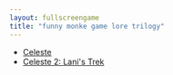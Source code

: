 ```yaml
---
layout: fullscreengame
title: "funny monke game lore trilogy"
---
```


<ul>
    <li><a href="celeste1/">Celeste</a></li>
    <li><a href="celeste2/">Celeste 2: Lani's Trek</a></li>

</ul>
